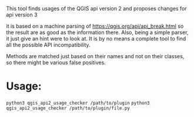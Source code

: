 This tool finds usages of the QGIS api version 2 and proposes changes for api version 3

it is based on a machine parsing of https://qgis.org/api/api_break.html so the result are as good as the information there.
Also, being a simple parser, it just give an hint were to look at. It is by no means a complete tool to find all the
possible API incompatibility.

Methods are matched just based on their names and not on their classes, so there might be various false positives.

# Usage:
`python3 qgis_api2_usage_checker /path/to/plugin`
`python3 qgis_api2_usage_checker /path/to/plugin/file.py`